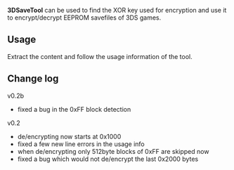 **3DSaveTool** can be used to find the XOR key used for encryption and
use it to encrypt/decrypt EEPROM savefiles of 3DS games.

## Usage

Extract the content and follow the usage information of the tool.

## Change log

v0.2b

- fixed a bug in the 0xFF block detection

v0.2

- de/encrypting now starts at 0x1000
- fixed a few new line errors in the usage info
- when de/encrypting only 512byte blocks of 0xFF are skipped now
- fixed a bug which would not de/encrypt the last 0x2000 bytes
